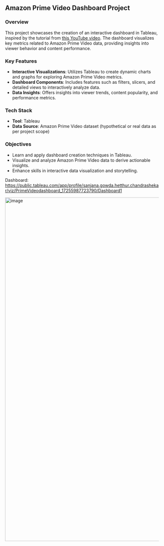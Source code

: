 ## Amazon Prime Video Dashboard Project

### Overview
This project showcases the creation of an interactive dashboard in Tableau, inspired by the tutorial from [this YouTube video](https://www.youtube.com/watch?v=ZFndp6d47uo). The dashboard visualizes key metrics related to Amazon Prime Video data, providing insights into viewer behavior and content performance.

### Key Features
- **Interactive Visualizations**: Utilizes Tableau to create dynamic charts and graphs for exploring Amazon Prime Video metrics.
- **Dashboard Components**: Includes features such as filters, slicers, and detailed views to interactively analyze data.
- **Data Insights**: Offers insights into viewer trends, content popularity, and performance metrics.

### Tech Stack
- **Tool**: Tableau
- **Data Source**: Amazon Prime Video dataset (hypothetical or real data as per project scope)

### Objectives
- Learn and apply dashboard creation techniques in Tableau.
- Visualize and analyze Amazon Prime Video data to derive actionable insights.
- Enhance skills in interactive data visualization and storytelling.

Dashboard: https://public.tableau.com/app/profile/sanjana.gowda.hetthur.chandrashekar/viz/PrimeVideodashboard_17255987723790/Dashboard1

<img width="1122" alt="image" src="https://github.com/user-attachments/assets/ed17eccf-4b29-4de5-8bd9-29a7a3be20d7">
